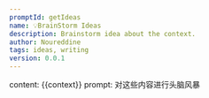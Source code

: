 ```yaml
---
promptId: getIdeas
name: 💡BrainStorm Ideas
description: Brainstorm idea about the context.
author: Noureddine
tags: ideas, writing
version: 0.0.1
---
```

content: 
{{context}}
prompt:
对这些内容进行头脑风暴